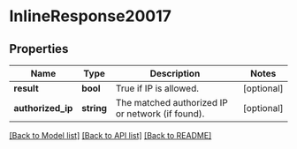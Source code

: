 # InlineResponse20017

## Properties
Name | Type | Description | Notes
------------ | ------------- | ------------- | -------------
**result** | **bool** | True if IP is allowed. | [optional] 
**authorized_ip** | **string** | The matched authorized IP or network (if found). | [optional] 

[[Back to Model list]](../README.md#documentation-for-models) [[Back to API list]](../README.md#documentation-for-api-endpoints) [[Back to README]](../README.md)


